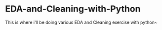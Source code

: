 # EDA-and-Cleaning-with-Python
This is where i'll be doing various EDA and Cleaning exercise with python~
